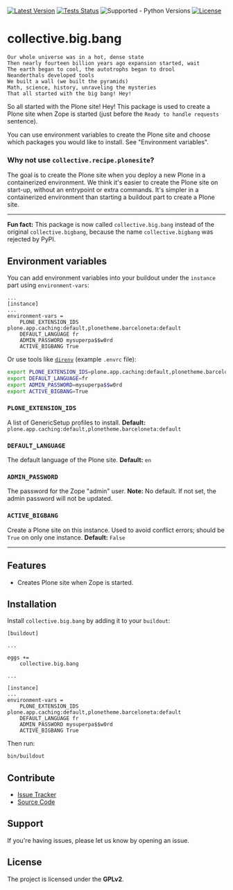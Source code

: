 [![Latest Version](https://img.shields.io/pypi/v/collective.big.bang.svg)](https://pypi.python.org/pypi/collective.big.bang/)
[![Tests Status](https://github.com/collective/collective.big.bang/actions/workflows/test.yml/badge.svg)](https://github.com/collective/collective.big.bang/actions/workflows/test.yml)
![Supported - Python Versions](https://img.shields.io/pypi/pyversions/collective.big.bang.svg?style=plastic)
[![License](https://img.shields.io/pypi/l/collective.big.bang.svg)](https://pypi.python.org/pypi/collective.big.bang/)

# collective.big.bang

```
Our whole universe was in a hot, dense state
Then nearly fourteen billion years ago expansion started, wait
The earth began to cool, the autotrophs began to drool
Neanderthals developed tools
We built a wall (we built the pyramids)
Math, science, history, unraveling the mysteries
That all started with the big bang! Hey!
```

So all started with the Plone site! Hey!
This package is used to create a Plone site when Zope is started (just before the `Ready to handle requests` sentence).

You can use environment variables to create the Plone site and choose which packages you would like to install. See "Environment variables".

### Why not use `collective.recipe.plonesite`?

The goal is to create the Plone site when you deploy a new Plone in a containerized environment.
We think it's easier to create the Plone site on start-up, without an entrypoint or extra commands.
It's simpler in a containerized environment than starting a buildout part to create a Plone site.

---

**Fun fact:**
This package is now called `collective.big.bang` instead of the original `collective.bigbang`, because the name `collective.bigbang` was rejected by PyPI.

## Environment variables

You can add environment variables into your buildout under the `instance` part using `environment-vars`:

```
...
[instance]
...
environment-vars =
    PLONE_EXTENSION_IDS plone.app.caching:default,plonetheme.barceloneta:default
    DEFAULT_LANGUAGE fr
    ADMIN_PASSWORD mysuperpa$$w0rd
    ACTIVE_BIGBANG True
```

Or use tools like [`direnv`](https://direnv.net/) (example `.envrc` file):

```bash
export PLONE_EXTENSION_IDS=plone.app.caching:default,plonetheme.barceloneta:default
export DEFAULT_LANGUAGE=fr
export ADMIN_PASSWORD=mysuperpa$$w0rd
export ACTIVE_BIGBANG=True
```

### `PLONE_EXTENSION_IDS`
A list of GenericSetup profiles to install.
**Default:** `plone.app.caching:default,plonetheme.barceloneta:default`

### `DEFAULT_LANGUAGE`
The default language of the Plone site.
**Default:** `en`

### `ADMIN_PASSWORD`
The password for the Zope "admin" user.
**Note:** No default. If not set, the admin password will not be updated.

### `ACTIVE_BIGBANG`
Create a Plone site on this instance.
Used to avoid conflict errors; should be `True` on only one instance.
**Default:** `False`

---

## Features

- Creates Plone site when Zope is started.

## Installation

Install `collective.big.bang` by adding it to your `buildout`:

```
[buildout]

...

eggs +=
    collective.big.bang

...

[instance]
...
environment-vars =
    PLONE_EXTENSION_IDS plone.app.caching:default,plonetheme.barceloneta:default
    DEFAULT_LANGUAGE fr
    ADMIN_PASSWORD mysuperpa$$w0rd
    ACTIVE_BIGBANG True
```

Then run:

```bash
bin/buildout
```

## Contribute

- [Issue Tracker](https://github.com/collective/collective.big.bang/issues)
- [Source Code](https://github.com/collective/collective.big.bang)

## Support

If you're having issues, please let us know by opening an issue.

## License

The project is licensed under the **GPLv2**.
